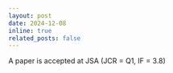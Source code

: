 ```yaml
---
layout: post
date: 2024-12-08
inline: true
related_posts: false
---
```


A paper is accepted at JSA (JCR = Q1, IF = 3.8)
